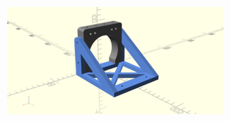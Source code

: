 ![Bracket to mount syringe pump](https://github.com/matthew-yates/NanodropPrinter/blob/main/images/pumpBracket.png)
